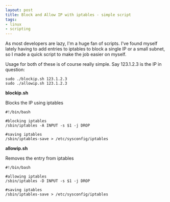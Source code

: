```yaml
---
layout: post
title: Block and Allow IP with iptables - simple script
tags:
- linux
- scripting
---
```


As most developers are lazy, I'm a huge fan of scripts.  I've found myself lately having to add entries to iptables to block a single IP or a small subnet, so I made a quick script to make the job easier on myself.

Usage for both of these is of course really simple.  Say 123.1.2.3 is the IP in question:
    
    sudo ./blockip.sh 123.1.2.3
    sudo ./allowip.sh 123.1.2.3

**blockip.sh**

Blocks the IP using iptables
    
    #!/bin/bash
    
    #blocking iptables
    /sbin/iptables -A INPUT -s $1 -j DROP
    
    #saving iptables
    /sbin/iptables-save > /etc/sysconfig/iptables

**allowip.sh**

Removes the entry from iptables
    
    #!/bin/bash
    
    #allowing iptables
    /sbin/iptables -D INPUT -s $1 -j DROP
    
    #saving iptables
    /sbin/iptables-save > /etc/sysconfig/iptables
    